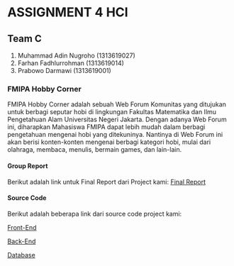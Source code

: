 # ASSIGNMENT 4 HCI
## Team C
1. Muhammad Adin Nugroho (1313619027)
2. Farhan Fadhlurrohman (1313619014)
3. Prabowo Darmawi (1313619001)


### FMIPA Hobby Corner
FMIPA Hobby Corner adalah sebuah Web Forum Komunitas yang ditujukan untuk berbagi seputar hobi di lingkungan Fakultas Matematika dan Ilmu Pengetahuan Alam Universitas Negeri Jakarta. Dengan adanya Web Forum ini, diharapkan Mahasiswa FMIPA dapat lebih mudah dalam berbagi pengetahuan mengenai hobi yang ditekuninya. Nantinya di Web Forum ini akan berisi konten-konten mengenai berbagi kategori hobi, mulai dari olahraga, membaca, menulis, bermain games, dan lain-lain. 


#### Group Report

Berikut adalah link untuk Final Report dari Project kami: [Final Report](https://github.com/RealizeID/FMIPA-Hobby-Corner/blob/source-code/FinalReport/Final%20Report.pdf)


#### Source Code
Berikut adalah beberapa link dari source code project kami:

[Front-End](https://github.com/RealizeID/FMIPA-Hobby-Corner/tree/source-code/HTML)

[Back-End]()

[Database](https://github.com/RealizeID/FMIPA-Hobby-Corner/tree/source-code/Database)



